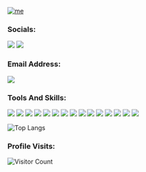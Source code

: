 [![me](https://github.com/iamtopher-dev/iamtopher-dev/blob/main/1.gif)](https://facebook.com/christopher.main.904)
### Socials:
<a href="https://instagram.com/topherfrancisco06/"><img src="https://img.shields.io/badge/Christopher Francisco-%23E4405F.svg?&style=for-the-badge&logo=instagram&logoColor=white"></a>
 <a href="https://www.facebook.com/christopher.main.904"><img src="https://img.shields.io/badge/Christopher Francisco-1877F2?style=for-the-badge&logo=facebook&logoColor=white"></a>
<br/>

### Email Address:
<a href="mailto: christopherfrancisco171@gmail.com">
<img src="https://img.shields.io/badge/-Christopherfrancisco171%40gmail.com-7B83EB?&style=for-the-badge&logo=Microsoft-outlook&logoColor=white" ></a>


### Tools And Skills:

<img src="https://img.shields.io/badge/html5-%23E34F26.svg?style=for-the-badge&logo=html5&logoColor=white">  <img src="https://img.shields.io/badge/css3%20-%2314354C.svg?&style=for-the-badge&logo=css3&logoColor=white">  <img src="https://img.shields.io/badge/javascript%20-%23323330.svg?&style=for-the-badge&logo=javascript&logoColor=%23F7DF1E"> <img src="https://img.shields.io/badge/git%20-%23F05032.svg?&style=for-the-badge&logo=git&logoColor=white"/> <img src="http://img.shields.io/badge/-VS%20Code-000000?style=for-the-badge&logo=Visual-studio-code&logoColor=blue"> <img src="https://img.shields.io/badge/PHP-777BB4?style=for-the-badge&logo=php&logoColor=white"> <img src="https://img.shields.io/badge/Laravel-FF2D20?style=for-the-badge&logo=laravel&logoColor=white"> <img src="https://img.shields.io/badge/Vue.js-35495E?style=for-the-badge&logo=vue.js&logoColor=4FC08D"> <img src="https://img.shields.io/badge/Bootstrap-563D7C?style=for-the-badge&logo=bootstrap&logoColor=white"> <img src="https://img.shields.io/badge/CodeIgniter-%23EF4223.svg?style=for-the-badge&logo=codeIgniter&logoColor=white"> <img src="https://img.shields.io/badge/github-121013?style=for-the-badge&logo=github&logoColor=white"> <img src="https://img.shields.io/badge/jquery-%230769AD.svg?style=for-the-badge&logo=jquery&logoColor=white"> <img src="https://img.shields.io/badge/Android%20Studio-3DDC84.svg?style=for-the-badge&logo=android-studio&logoColor=white"> <img src="https://img.shields.io/badge/c%23-%23239120.svg?style=for-the-badge&logo=c-sharp&logoColor=white"> <img src="https://img.shields.io/badge/java-%23ED8B00.svg?style=for-the-badge&logo=openjdk&logoColor=white">

![Top Langs](https://github-readme-stats.vercel.app/api/top-langs/?username=iamtopher-dev&hide=TeX&layout=compact)

### Profile Visits:
![Visitor Count](https://profile-counter.glitch.me/{iamtopher-dev}/count.svg)
